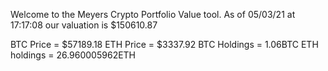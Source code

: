 Welcome to the Meyers Crypto Portfolio Value tool. 
As of 05/03/21 at 17:17:08 our valuation is $150610.87 

BTC Price = $57189.18
 ETH Price = $3337.92
BTC Holdings = 1.06BTC
 ETH holdings = 26.960005962ETH 
